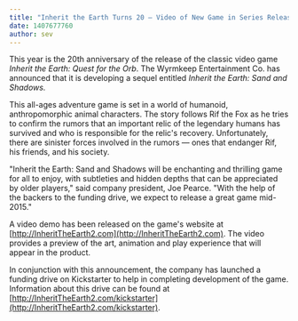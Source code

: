 ```yaml
---
title: "Inherit the Earth Turns 20 — Video of New Game in Series Released"
date: 1407677760
author: sev
---
```


This year is the 20th anniversary of the release of the classic video game *Inherit the Earth: Quest for the Orb*. The Wyrmkeep Entertainment Co. has announced that it is developing a sequel entitled *Inherit the Earth: Sand and Shadows.*

This all-ages adventure game is set in a world of humanoid, anthropomorphic animal characters. The story follows Rif the Fox as he tries to confirm the rumors that an important relic of the legendary humans has survived and who is responsible for the relic's recovery. Unfortunately, there are sinister forces involved in the rumors — ones that endanger Rif, his friends, and his society.

"Inherit the Earth: Sand and Shadows will be enchanting and thrilling game for all to enjoy, with subtleties and hidden depths that can be appreciated by older players," said company president, Joe Pearce. "With the help of the backers to the funding drive, we expect to release a great game mid-2015."

A video demo has been released on the game's website at [http://InheritTheEarth2.com](http://InheritTheEarth2.com). The video provides a preview of the art, animation and play experience that will appear in the product.

In conjunction with this announcement, the company has launched a funding drive on Kickstarter to help in completing development of the game. Information about this drive can be found at [http://InheritTheEarth2.com/kickstarter](http://InheritTheEarth2.com/kickstarter).
